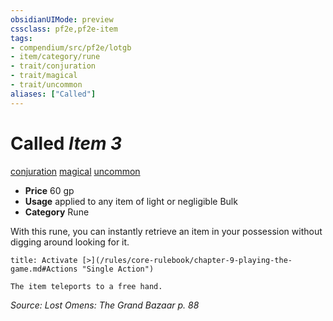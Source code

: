 ```yaml
---
obsidianUIMode: preview
cssclass: pf2e,pf2e-item
tags:
- compendium/src/pf2e/lotgb
- item/category/rune
- trait/conjuration
- trait/magical
- trait/uncommon
aliases: ["Called"]
---
```

# Called *Item 3*  
[conjuration](/rules/traits/conjuration.md)  [magical](/rules/traits/magical.md)  [uncommon](/rules/traits/uncommon.md)  

- **Price** 60 gp
- **Usage** applied to any item of light or negligible Bulk
- **Category** Rune

With this rune, you can instantly retrieve an item in your possession without digging around looking for it.

```ad-embed-ability
title: Activate [>](/rules/core-rulebook/chapter-9-playing-the-game.md#Actions "Single Action")

The item teleports to a free hand.
```

*Source: Lost Omens: The Grand Bazaar p. 88*